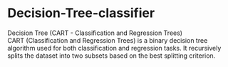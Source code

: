 # Decision-Tree-classifier
Decision Tree (CART - Classification and Regression Trees)  
CART (Classification and Regression Trees) is a binary decision tree algorithm used for both classification and regression tasks. It recursively splits the dataset into two subsets based on the best splitting criterion.  

